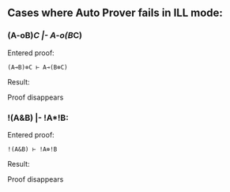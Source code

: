 
## Cases where Auto Prover fails in ILL mode: 

### (A-oB)*C |- A-o(B*C)

Entered proof: 

```
(A⊸B)⊗C ⊢ A⊸(B⊗C) 
```

Result:

Proof disappears

### !(A&B) |- !A*!B: 

Entered proof: 

```
!(A&B) ⊢ !A⊗!B 
```

Result: 

Proof disappears 
